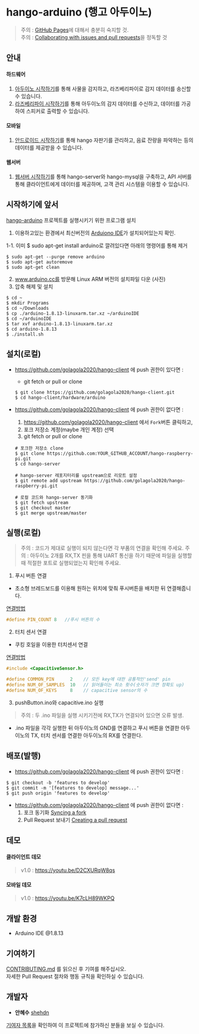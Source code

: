 # hango-arduino (행고 아두이노)
> 주의 : [GitHub Pages](https://pages.github.com/)에 대해서 충분히 숙지할 것.  
주의 : [Collaborating with issues and pull requests](https://docs.github.com/en/github/collaborating-with-issues-and-pull-requests)을 정독할 것

## 안내
#### 하드웨어
   1. [아두이노 시작하기](https://github.com/golagola2020/hango-arduino)를 통해 사물을 감지하고, 라즈베리파이로 감지 데이터를 송신할 수 있습니다.
   2. [라즈베리파이 시작하기](https://github.com/golagola2020/hango-raspberry-pi)를 통해 아두이노의 감지 데이터를 수신하고, 데이터를 가공하여 스피커로 출력할 수 있습니다.
   
#### 모바일
   1. [안드로이드 시작하기](https://github.com/golagola2020/hango-mobile)를 통해 hango 자판기를 관리하고, 음료 잔량을 파악하는 등의 데이터를 제공받을 수 있습니다.
   
#### 웹서버
   1. [웹서버 시작하기](https://github.com/golagola2020/hango-server)를 통해 hango-server와 hango-mysql을 구축하고, API 서버를 통해 클라이언트에게 데이터를 제공하며, 고객 관리 시스템을 이용할 수 있습니다.
   
## 시작하기에 앞서
[hango-arduino](https://github.com/golagola2020/hango-arduino) 프로젝트를 실행시키기 위한 프로그램 설치
   1. 이용하고있는 환경에서 최신버전의 [Arduiono IDE](https://www.arduino.cc/en/main/software)가 설치되어있는지 확인.

   1-1. 이미 $ sudo apt-get install arduino로 깔려있다면 아래의 명령어를 통해 제거 
   ```
   $ sudo apt-get --purge remove arduino
   $ sudo apt-get autoremove
   $ sudo apt-get clean
   ```
   2. www.arduino.cc를 방문해 Linux ARM 버전의 설치파일 다운
   (사진)
   3. 압축 해제 및 설치
   ```
   $ cd ~
   $ mkdir Programs
   $ cd ~/Downloads
   $ cp ./arduino-1.8.13-linuxarm.tar.xz ~/arduinoIDE
   $ cd ~/arduinoIDE
   $ tar xvf arduino-1.8.13-linuxarm.tar.xz
   $ cd arduino-1.8.13
   $ ./install.sh
   ```

## 설치(로컬)

* https://github.com/golagola2020/hango-client 에 push 권한이 있다면 :  
   * git fetch or pull or clone
   ```
   $ git clone https://github.com/golagola2020/hango-client.git
   $ cd hango-client/hardware/arduino
   ```

* https://github.com/golagola2020/hango-client 에 push 권한이 없다면 :  
   1. https://github.com/golagola2020/hango-client 에서 ```Fork```버튼 클릭하고,
   2. 포크 저장소 계정(maybe 개인 계정) 선택
   3. git fetch or pull or clone
   ```
   # 포크한 저장소 clone
   $ git clone https://github.com:YOUR_GITHUB_ACCOUNT/hango-raspberry-pi.git
   $ cd hango-server

   # hango-server 레포지터리를 upstream으로 리모트 설정
   $ git remote add upstream https://github.com/golagola2020/hango-raspberry-pi.git
   
   # 로컬 코드와 hango-server 동기화
   $ git fetch upstream
   $ git checkout master
   $ git merge upstream/master
   ```

## 실행(로컬)
> 주의 : 코드가 제대로 실행이 되지 않는다면 각 부품의 연결을 확인해 주세요.
> 주의 : 아두이노 2개를 RX,TX 핀을 통해 UART 통신을 하기 때문에 파일을 실행할 때 적절한 포트로 실행되었는지 확인해 주세요.  
   1. 푸시 버튼 연결
   * 초소형 브레드보드를 이용해 원하는 위치에 맞춰 푸시버튼을 배치한 뒤 연결해줍니다.

   [연결방법](https://github.com/golagola2020/hango-arduino/tree/master/arduino/pushButton)
   ```c++
   #define PIN_COUNT 8   //푸시 버튼의 수
   ```

   2. 터치 센서 연결
   * 쿠킹 호일을 이용한 터치센서 연결

   [연결방법](https://github.com/golagola2020/hango-arduino/tree/master/arduino/capacitive) 
   ```c++
   #include <CapacitiveSensor.h>   

   #define COMMON_PIN      2    // 모든 key에 대한 공통적인'send' pin
   #define NUM_OF_SAMPLES  10   // 읽어들이는 최소 횟수(숫자가 크면 정확도 up)
   #define NUM_OF_KEYS     8    // capacitive sensor의 수
   ```
   3. pushButton.ino와 capacitive.ino 실행
   > 주의 : 두 .ino 파일을 실행 시키기전에 RX,TX가 연결되어 있으면 오류 발생. 
   * .ino 파일을 각각 실행한 뒤 아두이노의 GND를 연결하고 푸시 버튼을 연결한 아두이노의 TX, 터치 센서를 연결한 아두이노의 RX를 연결한다.
    
   

## 배포(발행)

* https://github.com/golagola2020/hango-client 에 push 권한이 있다면 :
```
$ git checkout -b 'features to develop'
$ git commit -m '[features to develop] message...'
$ git push origin 'features to develop'
```

* https://github.com/golagola2020/hango-client 에 push 권한이 없다면 :
   1. 포크 동기화 [Syncing a fork](https://docs.github.com/en/github/collaborating-with-issues-and-pull-requests/syncing-a-fork)
   2. Pull Request 보내기 [Creating a pull request](https://docs.github.com/en/github/collaborating-with-issues-and-pull-requests/creating-a-pull-request) 

## 데모
#### 클라이언트 데모
> v1.0 : https://youtu.be/D2CXURqW8qs
#### 모바일 데모
> v1.0 : https://youtu.be/K7cLH89WKPQ


## 개발 환경

   * Arduino IDE @1.8.13

## 기여하기

[CONTRIBUTING.md](https://github.com/golagola2020/hango-arduino/blob/master/CONTRIBUTING.md) 를 읽으신 후 기여를 해주십시오.     
자세한 Pull Request 절차와 행동 규칙을 확인하실 수 있습니다.

## 개발자

 - **안혜수** [shehdn](https://github.com/suehdn)   

[기여자 목록](https://github.com/golagola2020/hango-client/graphs/contributors)을 확인하여 이 프로젝트에 참가하신 분들을 보실 수 있습니다.
